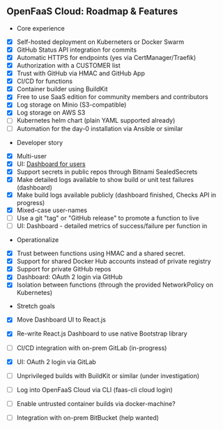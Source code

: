 ## OpenFaaS Cloud: Roadmap & Features

* Core experience

- [x] Self-hosted deployment on Kuberneters or Docker Swarm
- [x] GitHub Status API integration for commits
- [x] Automatic HTTPS for endpoints (yes via CertManager/Traefik)
- [x] Authorization with a CUSTOMER list
- [x] Trust with GitHub via HMAC and GitHub App
- [x] CI/CD for functions
- [x] Container builder using BuildKit
- [x] Free to use SaaS edition for community members and contributors
- [x] Log storage on Minio (S3-compatible)
- [x] Log storage on AWS S3
- [ ] Kubernetes helm chart (plain YAML supported already)
- [ ] Automation for the day-0 installation via Ansible or similar

* Developer story

- [x] Multi-user
- [x] UI: [Dashboard for users](./dashboard)
- [x] Support secrets in public repos through Bitnami SealedSecrets
- [x] Make detailed logs available to show build or unit test failures (dashboard)
- [x] Make build logs available publicly (dashboard finished, Checks API in progress)
- [x] Mixed-case user-names
- [ ] Use a git "tag" or "GitHub release" to promote a function to live
- [ ] UI: Dashboard - detailed metrics of success/failure per function in

* Operationalize

- [x] Trust between functions using HMAC and a shared secret.
- [x] Support for shared Docker Hub accounts instead of private registry
- [x] Support for private GitHub repos
- [x] Dashboard: OAuth 2 login via GitHub
- [x] Isolation between functions (through the provided NetworkPolicy on Kubernetes)

* Stretch goals

- [x] Move Dashboard UI to React.js
- [x] Re-write React.js Dashboard to use native Bootstrap library
- [ ] CI/CD integration with on-prem GitLab (in-progress)
- [x] UI: OAuth 2 login via GitLab
- [ ] Unprivileged builds with BuildKit or similar (under investigation)
- [ ] Log into OpenFaaS Cloud via CLI (faas-cli cloud login)
- [ ] Enable untrusted container builds via docker-machine?
- [ ] Integration with on-prem BitBucket (help wanted)

